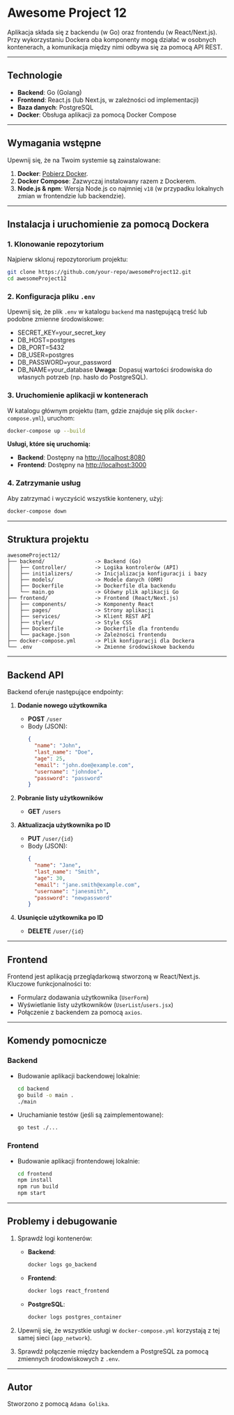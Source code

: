 # **Awesome Project 12**

Aplikacja składa się z backendu (w Go) oraz frontendu (w React/Next.js). Przy wykorzystaniu Dockera oba komponenty mogą działać w osobnych kontenerach, a komunikacja między nimi odbywa się za pomocą API REST.

---

## **Technologie**

- **Backend**: Go (Golang)
- **Frontend**: React.js (lub Next.js, w zależności od implementacji)
- **Baza danych**: PostgreSQL
- **Docker**: Obsługa aplikacji za pomocą Docker Compose

---

## **Wymagania wstępne**

Upewnij się, że na Twoim systemie są zainstalowane:

1. **Docker**: [Pobierz Docker](https://www.docker.com/).
2. **Docker Compose**: Zazwyczaj instalowany razem z Dockerem.
3. **Node.js & npm**: Wersja Node.js co najmniej `v18` (w przypadku lokalnych zmian w frontendzie lub backendzie).

---

## **Instalacja i uruchomienie za pomocą Dockera**

### **1. Klonowanie repozytorium**
Najpierw sklonuj repozytororium projektu:
```bash
git clone https://github.com/your-repo/awesomeProject12.git
cd awesomeProject12
```

### **2. Konfiguracja pliku `.env`**
Upewnij się, że plik `.env` w katalogu `backend` ma następującą treść lub podobne zmienne środowiskowe:
- SECRET_KEY=your_secret_key 
- DB_HOST=postgres 
- DB_PORT=5432 
- DB_USER=postgres 
- DB_PASSWORD=your_password 
- DB_NAME=your_database
  **Uwaga**: Dopasuj wartości środowiska do własnych potrzeb (np. hasło do PostgreSQL).

### **3. Uruchomienie aplikacji w kontenerach**
W katalogu głównym projektu (tam, gdzie znajduje się plik `docker-compose.yml`), uruchom:

```bash
docker-compose up --build
```

**Usługi, które się uruchomią:**
- **Backend**: Dostępny na [http://localhost:8080](http://localhost:8080)
- **Frontend**: Dostępny na [http://localhost:3000](http://localhost:3000)

### **4. Zatrzymanie usług**
Aby zatrzymać i wyczyścić wszystkie kontenery, użyj:
```bash
docker-compose down
```

---

## **Struktura projektu**

```plaintext
awesomeProject12/
├── backend/                -> Backend (Go)
│   ├── Controller/         -> Logika kontrolerów (API)
│   ├── initializers/       -> Inicjalizacja konfiguracji i bazy
│   ├── models/             -> Modele danych (ORM)
│   ├── Dockerfile          -> Dockerfile dla backendu
│   └── main.go             -> Główny plik aplikacji Go
├── frontend/               -> Frontend (React/Next.js)
│   ├── components/         -> Komponenty React
│   ├── pages/              -> Strony aplikacji
│   ├── services/           -> Klient REST API
│   ├── styles/             -> Style CSS
│   ├── Dockerfile          -> Dockerfile dla frontendu
│   └── package.json        -> Zależności frontendu
├── docker-compose.yml      -> Plik konfiguracji dla Dockera
└── .env                    -> Zmienne środowiskowe backendu
```

---

## **Backend API**

Backend oferuje następujące endpointy:

1. **Dodanie nowego użytkownika**
    - **POST** `/user`
    - Body (JSON):
      ```json
      {
        "name": "John",
        "last_name": "Doe",
        "age": 25,
        "email": "john.doe@example.com",
        "username": "johndoe",
        "password": "password"
      }
      ```

2. **Pobranie listy użytkowników**
    - **GET** `/users`

3. **Aktualizacja użytkownika po ID**
    - **PUT** `/user/{id}`
    - Body (JSON):
      ```json
      {
        "name": "Jane",
        "last_name": "Smith",
        "age": 30,
        "email": "jane.smith@example.com",
        "username": "janesmith",
        "password": "newpassword"
      }
      ```

4. **Usunięcie użytkownika po ID**
    - **DELETE** `/user/{id}`

---

## **Frontend**

Frontend jest aplikacją przeglądarkową stworzoną w React/Next.js. Kluczowe funkcjonalności to:

- Formularz dodawania użytkownika (`UserForm`)
- Wyświetlanie listy użytkowników (`UserList`/`users.jsx`)
- Połączenie z backendem za pomocą `axios`.

---

## **Komendy pomocnicze**

### **Backend**
- Budowanie aplikacji backendowej lokalnie:
  ```bash
  cd backend
  go build -o main .
  ./main
  ```
- Uruchamianie testów (jeśli są zaimplementowane):
  ```bash
  go test ./...
  ```

### **Frontend**
- Budowanie aplikacji frontendowej lokalnie:
  ```bash
  cd frontend
  npm install
  npm run build
  npm start
  ```

---

## **Problemy i debugowanie**

1. Sprawdź logi kontenerów:
    - **Backend**:
      ```bash
      docker logs go_backend
      ```
    - **Frontend**:
      ```bash
      docker logs react_frontend
      ```
    - **PostgreSQL**:
      ```bash
      docker logs postgres_container
      ```

2. Upewnij się, że wszystkie usługi w `docker-compose.yml` korzystają z tej samej sieci (`app_network`).

3. Sprawdź połączenie między backendem a PostgreSQL za pomocą zmiennych środowiskowych z `.env`.

---

## **Autor**
Stworzono z pomocą `Adama Golika`.